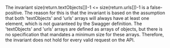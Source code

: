 The invariant size(return.textObjects[])-1 <= size(return.urls[])-1 is a false-positive. The reason for this is that the invariant is based on the assumption that both 'textObjects' and 'urls' arrays will always have at least one element, which is not guaranteed by the Swagger definition. The 'textObjects' and 'urls' arrays are defined as arrays of objects, but there is no specification that mandates a minimum size for these arrays. Therefore, the invariant does not hold for every valid request on the API.
